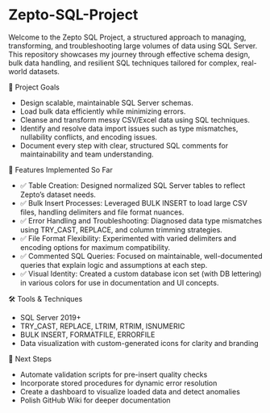 # Zepto-SQL-Project

Welcome to the Zepto SQL Project, a structured approach to managing, transforming, and troubleshooting large volumes of data using SQL Server. This repository showcases my journey through effective schema design, bulk data handling, and resilient SQL techniques tailored for complex, real-world datasets.

🚀 Project Goals
- Design scalable, maintainable SQL Server schemas.
- Load bulk data efficiently while minimizing errors.
- Cleanse and transform messy CSV/Excel data using SQL techniques.
- Identify and resolve data import issues such as type mismatches, nullability conflicts, and encoding issues.
- Document every step with clear, structured SQL comments for maintainability and team understanding.
  
🔧 Features Implemented So Far
- ✅ Table Creation: Designed normalized SQL Server tables to reflect Zepto’s dataset needs.
- ✅ Bulk Insert Processes: Leveraged BULK INSERT to load large CSV files, handling delimiters and file format nuances.
- ✅ Error Handling and Troubleshooting: Diagnosed data type mismatches using TRY_CAST, REPLACE, and column trimming strategies.
- ✅ File Format Flexibility: Experimented with varied delimiters and encoding options for maximum compatibility.
- ✅ Commented SQL Queries: Focused on maintainable, well-documented queries that explain logic and assumptions at each step.
- ✅ Visual Identity: Created a custom database icon set (with DB lettering) in various colors for use in documentation and UI concepts.

🛠 Tools & Techniques
- SQL Server 2019+
- TRY_CAST, REPLACE, LTRIM, RTRIM, ISNUMERIC
- BULK INSERT, FORMATFILE, ERRORFILE
- Data visualization with custom-generated icons for clarity and branding
  
📌 Next Steps
- Automate validation scripts for pre-insert quality checks
- Incorporate stored procedures for dynamic error resolution
- Create a dashboard to visualize loaded data and detect anomalies
- Polish GitHub Wiki for deeper documentation
